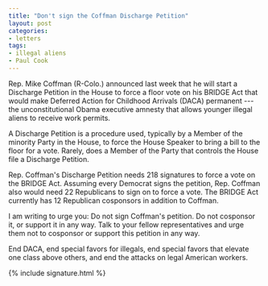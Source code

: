 ```yaml
---
title: "Don't sign the Coffman Discharge Petition"
layout: post
categories:
- letters
tags:
- illegal aliens
- Paul Cook
---
```


Rep. Mike Coffman (R-Colo.) announced last week that he will start a Discharge Petition in the House to force a floor vote on his BRIDGE Act that would make Deferred Action for Childhood Arrivals (DACA) permanent --- the unconstitutional Obama executive amnesty that allows younger illegal aliens to receive work permits.

A Discharge Petition is a procedure used, typically by a Member of the minority Party in the House, to force the House Speaker to bring a bill to the floor for a vote. Rarely, does a Member of the Party that controls the House file a Discharge Petition.

Rep. Coffman's Discharge Petition needs 218 signatures to force a vote on the BRIDGE Act. Assuming every Democrat signs the petition, Rep. Coffman also would need 22 Republicans to sign on to force a vote. The BRIDGE Act currently has 12 Republican cosponsors in addition to Coffman.

I am writing to urge you: Do not sign Coffman's petition. Do not cosponsor it, or support it in any way. Talk to your fellow representatives and urge them not to cosponsor or support this petition in any way.

End DACA, end special favors for illegals, end special favors that elevate one class above others, and end the attacks on legal American workers.

{% include signature.html %}
